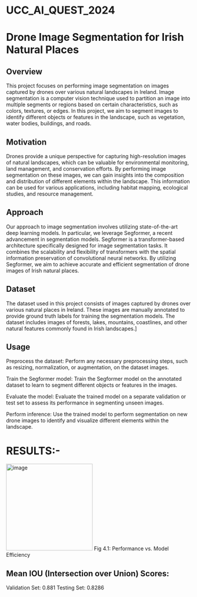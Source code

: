 # UCC_AI_QUEST_2024
# Drone Image Segmentation for Irish Natural Places
## Overview
This project focuses on performing image segmentation on images captured by drones over various natural landscapes in Ireland. Image segmentation is a computer vision technique used to partition an image into multiple segments or regions based on certain characteristics, such as colors, textures, or edges. In this project, we aim to segment images to identify different objects or features in the landscape, such as vegetation, water bodies, buildings, and roads.

## Motivation
Drones provide a unique perspective for capturing high-resolution images of natural landscapes, which can be valuable for environmental monitoring, land management, and conservation efforts. By performing image segmentation on these images, we can gain insights into the composition and distribution of different elements within the landscape. This information can be used for various applications, including habitat mapping, ecological studies, and resource management.

## Approach
Our approach to image segmentation involves utilizing state-of-the-art deep learning models. In particular, we leverage Segformer, a recent advancement in segmentation models. Segformer is a transformer-based architecture specifically designed for image segmentation tasks. It combines the scalability and flexibility of transformers with the spatial information preservation of convolutional neural networks. By utilizing Segformer, we aim to achieve accurate and efficient segmentation of drone images of Irish natural places.

## Dataset
The dataset used in this project consists of images captured by drones over various natural places in Ireland. These images are manually annotated to provide ground truth labels for training the segmentation models. The dataset includes images of forests, lakes, mountains, coastlines, and other natural features commonly found in Irish landscapes.]

## Usage
Preprocess the dataset: Perform any necessary preprocessing steps, such as resizing, normalization, or augmentation, on the dataset images.

Train the Segformer model: Train the Segformer model on the annotated dataset to learn to segment different objects or features in the images.

Evaluate the model: Evaluate the trained model on a separate validation or test set to assess its performance in segmenting unseen images.

Perform inference: Use the trained model to perform segmentation on new drone images to identify and visualize different elements within the landscape.
# RESULTS:-
<img width="235" alt="image" src="https://github.com/vaishali18lalit/UCC_AI_QUEST_2024/assets/148451703/e773ccdf-b4c6-4d91-996f-0fd2445b6dea">
Fig 4.1: Performance vs. Model Efficiency

## Mean IOU (Intersection over Union) Scores:
Validation Set: 0.881
Testing Set: 0.8286





